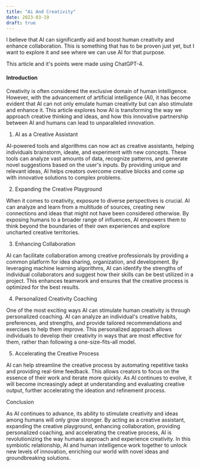 ```yaml
---
title: "Ai And Creativity"
date: 2023-03-19
draft: true
---
```


I believe that AI can significantly aid and boost human creativity and enhance collaboration. This is something that has to be proven just yet, but I want to explore it and see where we can use AI for that purpose.

This article and it's points were made using ChatGPT-4.

#### Introduction

Creativity is often considered the exclusive domain of human intelligence. However, with the advancement of artificial intelligence (AI), it has become evident that AI can not only emulate human creativity but can also stimulate and enhance it. This article explores how AI is transforming the way we approach creative thinking and ideas, and how this innovative partnership between AI and humans can lead to unparalleled innovation.


1.  AI as a Creative Assistant

AI-powered tools and algorithms can now act as creative assistants, helping individuals brainstorm, ideate, and experiment with new concepts. These tools can analyze vast amounts of data, recognize patterns, and generate novel suggestions based on the user's inputs. By providing unique and relevant ideas, AI helps creators overcome creative blocks and come up with innovative solutions to complex problems.

2.  Expanding the Creative Playground

When it comes to creativity, exposure to diverse perspectives is crucial. AI can analyze and learn from a multitude of sources, creating new connections and ideas that might not have been considered otherwise. By exposing humans to a broader range of influences, AI empowers them to think beyond the boundaries of their own experiences and explore uncharted creative territories.

3.  Enhancing Collaboration

AI can facilitate collaboration among creative professionals by providing a common platform for idea sharing, organization, and development. By leveraging machine learning algorithms, AI can identify the strengths of individual collaborators and suggest how their skills can be best utilized in a project. This enhances teamwork and ensures that the creative process is optimized for the best results.

4.  Personalized Creativity Coaching

One of the most exciting ways AI can stimulate human creativity is through personalized coaching. AI can analyze an individual's creative habits, preferences, and strengths, and provide tailored recommendations and exercises to help them improve. This personalized approach allows individuals to develop their creativity in ways that are most effective for them, rather than following a one-size-fits-all model.

5.  Accelerating the Creative Process

AI can help streamline the creative process by automating repetitive tasks and providing real-time feedback. This allows creators to focus on the essence of their work and iterate more quickly. As AI continues to evolve, it will become increasingly adept at understanding and evaluating creative output, further accelerating the ideation and refinement process.

Conclusion

As AI continues to advance, its ability to stimulate creativity and ideas among humans will only grow stronger. By acting as a creative assistant, expanding the creative playground, enhancing collaboration, providing personalized coaching, and accelerating the creative process, AI is revolutionizing the way humans approach and experience creativity. In this symbiotic relationship, AI and human intelligence work together to unlock new levels of innovation, enriching our world with novel ideas and groundbreaking solutions.


